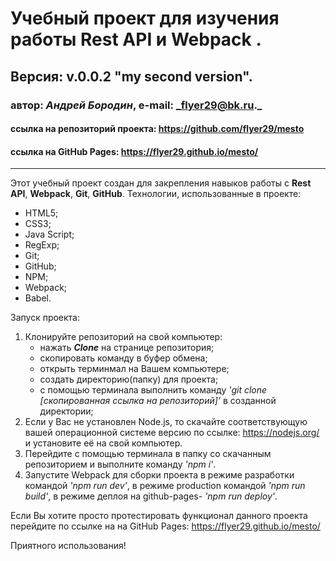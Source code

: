 # Учебный проект для изучения работы Rest API и Webpack .
## Версия: v.0.0.2 "my second version".
### автор: *Андрей Бородин*, e-mail: _flyer29@bk.ru._
#### ссылка на репозиторий проекта: https://github.com/flyer29/mesto
#### ссылка на GitHub Pages: https://flyer29.github.io/mesto/
-------------------------------------------------------

Этот учебный проект создан для закрепления навыков работы с **Rest API**, **Webpack**, **Git**, **GitHub**.
Технологии, использованные в проекте:
+ HTML5;
+ CSS3;
+ Java Script;
+ RegExp;
+ Git;
+ GitHub;
+ NPM;
+ Webpack;
+ Babel.

Запуск проекта:
1. Клонируйте репозиторий на свой компьютер:
    * нажать **_Clone_** на странице репозитория;
    * скопировать команду в буфер обмена;
    * открыть терминмал на Вашем компьютере;
    * создать директорию(папку) для проекта;
    * с помощью терминала выполнить команду _'git clone [скопированная ссылка на репозиторий]'_ в созданной директории;
2. Если у Вас не установлен Node.js, то скачайте соответствующую вашей операционной системе версию по ссылке: https://nodejs.org/ и установите её на свой компьютер.
3. Перейдите с помощью терминала в папку со скачанным репозиторием и выполните команду _'npm i'_.
4. Запустите Webpack для сборки проекта в режиме разработки командой _'npm run dev'_, в режиме production командой _'npm run build'_, в режиме деплоя на github-pages- _'npm run deploy'_.

Если Вы хотите просто протестировать функционал данного проекта перейдите по ссылке на на GitHub Pages: https://flyer29.github.io/mesto/

Приятного использования!